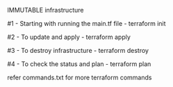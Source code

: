 IMMUTABLE infrastructure 

#1 - Starting with running the main.tf file - terraform init

#2 - To update and apply - terraform apply

#3 - To destroy infrastructure - terraform destroy

#4 - To check the status and plan - terraform plan


refer commands.txt for more terraform commands

 